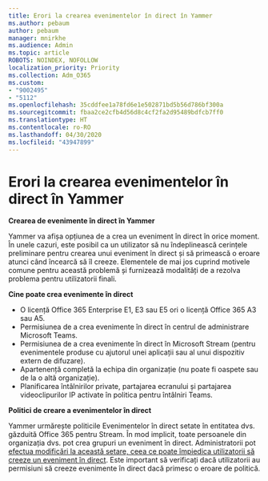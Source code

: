 ```yaml
---
title: Erori la crearea evenimentelor în direct în Yammer
ms.author: pebaum
author: pebaum
manager: mnirkhe
ms.audience: Admin
ms.topic: article
ROBOTS: NOINDEX, NOFOLLOW
localization_priority: Priority
ms.collection: Adm_O365
ms.custom:
- "9002495"
- "5112"
ms.openlocfilehash: 35cddfee1a78fd6e1e502871bd5b56d786bf300a
ms.sourcegitcommit: fbaa2ce2cfb4d56d8c4cf2fa2d95489bdfcb7ff0
ms.translationtype: HT
ms.contentlocale: ro-RO
ms.lasthandoff: 04/30/2020
ms.locfileid: "43947899"
---
```

# <a name="live-events-in-yammer-creation-errors"></a>Erori la crearea evenimentelor în direct în Yammer

**Crearea de evenimente în direct în Yammer**

Yammer va afișa opțiunea de a crea un eveniment în direct în orice moment. În unele cazuri, este posibil ca un utilizator să nu îndeplinească cerințele preliminare pentru crearea unui eveniment în direct și să primească o eroare atunci când încearcă să îl creeze. Elementele de mai jos cuprind motivele comune pentru această problemă și furnizează modalități de a rezolva problema pentru utilizatorii finali.

**Cine poate crea evenimente în direct**
- O licență Office 365 Enterprise E1, E3 sau E5 ori o licență Office 365 A3 sau A5.
- Permisiunea de a crea evenimente în direct în centrul de administrare Microsoft Teams.
- Permisiunea de a crea evenimente în direct în Microsoft Stream (pentru evenimentele produse cu ajutorul unei aplicații sau al unui dispozitiv extern de difuzare).
- Apartenență completă la echipa din organizație (nu poate fi oaspete sau de la o altă organizație).
- Planificarea întâlnirilor private, partajarea ecranului și partajarea videoclipurilor IP activate în politica pentru întâlniri Teams.

**Politici de creare a evenimentelor în direct**

Yammer urmărește politicile Evenimentelor în direct setate în entitatea dvs. găzduită Office 365 pentru Stream. În mod implicit, toate persoanele din organizația dvs. pot crea grupuri un eveniment în direct. Administratorii pot [efectua modificări la această setare, ceea ce poate împiedica utilizatorii să creeze un eveniment în direct](https://docs.microsoft.com/stream/live-event-administration#enabling-and-restricting-users-to-creating). Este important să verificați dacă utilizatorii au permisiuni să creeze evenimente în direct dacă primesc o eroare de politică.
